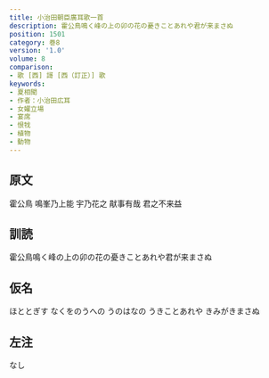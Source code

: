 ```yaml
---
title: 小治田朝臣廣耳歌一首
description: 霍公鳥鳴く峰の上の卯の花の憂きことあれや君が来まさぬ
position: 1501
category: 巻8
version: '1.0'
volume: 8
comparison:
- 歌 [西] 謌 [西（訂正）] 歌
keywords:
- 夏相聞
- 作者：小治田広耳
- 女嬥立場
- 宴席
- 恨牫
- 植物
- 動物
---
```


## 原文

霍公鳥 鳴峯乃上能 宇乃花之 猒事有哉 君之不来益

## 訓読

霍公鳥鳴く峰の上の卯の花の憂きことあれや君が来まさぬ

## 仮名

ほととぎす なくをのうへの うのはなの うきことあれや きみがきまさぬ

## 左注

なし
